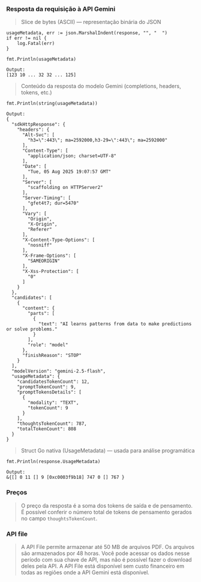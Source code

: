 ### Resposta da requisição à API Gemini

> Slice de bytes (ASCII) — representação binária do JSON
```
usageMetadata, err := json.MarshalIndent(response, "", "  ")
if err != nil {
	log.Fatal(err)
}

fmt.Println(usageMetadata)

Output:
[123 10 ... 32 32 ... 125]
```

> Conteúdo da resposta do modelo Gemini (completions, headers, tokens, etc.)
```
fmt.Println(string(usageMetadata))

Output:
{
  "sdkHttpResponse": {
    "headers": {
      "Alt-Svc": [
        "h3=\":443\"; ma=2592000,h3-29=\":443\"; ma=2592000"
      ],
      "Content-Type": [
        "application/json; charset=UTF-8"
      ],
      "Date": [
        "Tue, 05 Aug 2025 19:07:57 GMT"
      ],
      "Server": [
        "scaffolding on HTTPServer2"
      ],
      "Server-Timing": [
        "gfet4t7; dur=5470"
      ],
      "Vary": [
        "Origin",
        "X-Origin",
        "Referer"
      ],
      "X-Content-Type-Options": [
        "nosniff"
      ],
      "X-Frame-Options": [
        "SAMEORIGIN"
      ],
      "X-Xss-Protection": [
        "0"
      ]
    }
  },
  "candidates": [
    {
      "content": {
        "parts": [
          {
            "text": "AI learns patterns from data to make predictions or solve problems."
          }
        ],
        "role": "model"
      },
      "finishReason": "STOP"
    }
  ],
  "modelVersion": "gemini-2.5-flash",
  "usageMetadata": {
    "candidatesTokenCount": 12,
    "promptTokenCount": 9,
    "promptTokensDetails": [
      {
        "modality": "TEXT",
        "tokenCount": 9
      }
    ],
    "thoughtsTokenCount": 787,
    "totalTokenCount": 808
  }
}
```

> Struct Go nativa (UsageMetadata) — usada para análise programática
```
fmt.Println(response.UsageMetadata)

Output:
&{[] 0 11 [] 9 [0xc0003f9b18] 747 0 [] 767 }
```

### Preços
> O preço da resposta é a soma dos tokens de saída e de pensamento. É possível conferir o número total de tokens de pensamento gerados no campo `thoughtsTokenCount`.

### API file
> A API File permite armazenar até 50 MB de arquivos PDF. Os arquivos são armazenados por 48 horas. Você pode acessar os dados nesse período com sua chave de API, mas não é possível fazer o download deles pela API. A API File está disponível sem custo financeiro em todas as regiões onde a API Gemini está disponível.